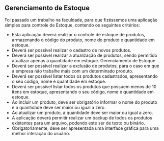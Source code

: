 ## Gerenciamento de Estoque

Foi passado um trabalho na faculdade, para que fizéssemos uma aplicação simples para controle de Estoque, contendo os seguintes critérios:

- Esta aplicação deverá realizar o controle de estoque de produtos, armazenando o código do produto, nome do produto e quantidade em estoque.
- Deverá ser possível realizar o cadastro de novos produtos.
- Deverá ser possível realizar a atualização de produtos, sendo permitido atualizar apenas a quantidade em estoque. Gerenciamento de Estoque
- Deverá ser possível realizar a exclusão de produtos, para o caso em que a empresa não trabalhe mais com um determinado produto.
- Deverá ser possível listar todos os produtos cadastrados, apresentando o seu código, nome e quantidade em estoque.
- Deverá ser possível listar todos os produtos que possuem menos de 10 itens em estoque, apresentando o seu código, nome e quantidade em estoque.
- Ao incluir um produto, deve ser obrigatório informar o nome do produto e a quantidade deve ser maior ou igual a zero.
- Ao atualizar um produto, a quantidade deve ser maior ou igual a zero.
-  A aplicação deverá permitir realizar um backup de todos os produtos existentes para um arquivo, podendo este ser de texto ou binário.
- Obrigatoriamente, deve ser apresentada uma interface gráfica para uma melhor interação do usuário.

